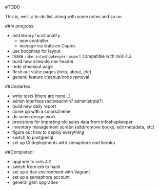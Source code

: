 #TODO

This is, well, a to-do list, along with some notes and so on.

##In progress:

* add library functionality
    * new controller
    * manage via state on Copies
* use bootstrap for layout
* make `rake infoshopkeeper:import` compatible with rails 4.2
* build new sitewide nav header 
* redo checkout page
* flesh out static pages (help, about, etc)
* general feature cleanup/code removal

##Unstarted:

* write tests (there are none...)
* admin interface (activeadmin? administrate?)
* build new daily report
* come up with a colorscheme
* do some design work
* provisions for importing old sales data from infoshopkeeper
* inventory management screen (add/remove books, edit metadata, etc)
* figure out how to deploy everything
* switch to postgresql
* set up CI deployments with semaphore and heroku

##Completed:

* upgrade to rails 4.2
* switch from erb to haml
* set up a dev environment with Vagrant
* set up a semaphore account
* general gem upgrades
